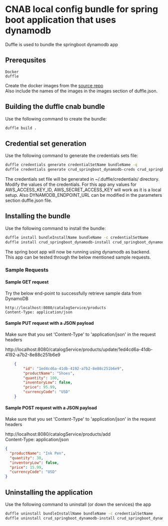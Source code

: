 # CNAB local config bundle for spring boot application that uses dynamodb

Duffle is used to bundle the springboot dynamodb app

## Prerequsites

``` no-highlight
Docker
duffle
```

Create the docker images from the [source repo](https://github.com/raviydevops/crud-springboot-dynamodb)
</br> Also include the names of the images in the images section of duffle.json.

## Building the duffle cnab bundle

Use the following command to create the bundle:

```bash
duffle build .
```

## Credential set generation

Use the following command to generate the credentials sets file:

``` bash
duffle credentials generate credentialSetName bundleName -q
duffle credentials generate crud_springboot_dynamodb-creds crud_springboot_dynamodb -q
```

The credentials set file will be generated in ~/.duffle/credentials/ directory.
Modify the values of the credentials.
For this app any values for AWS_ACCESS_KEY_ID, AWS_SECRET_ACCESS_KEY will work as it is a local setup.
Also DYNAMODB_ENDPOINT_URL can be modified in the parameters section duffle.json file.

## Installing the bundle

Use the following command to install the bundle:

``` bash
duffle install bundleInstallName bundleName -c credentialSetName
duffle install crud_springboot_dynamodb-install crud_springboot_dynamodb -c crud_springboot_dynamodb-creds
```

The spring boot app will now be running using dynamodb as backend.
</br>This app can be tested through the below mentioned sample requests.

### Sample Requests

#### Sample GET request

Try the below end-point to successfully retrieve sample data from DynamoDB

``` no-highlight
http://localhost:8080/catalogService/products
Content-Type: application/json
```

#### Sample PUT request with a JSON payload

Make sure that you set 'Content-Type' to 'application/json' in the request headers

http://localhost:8080/catalogService/products/update/1ed4cd6a-41db-4192-a7b2-8e88c251b6e9

``` json
    {
        "id": "1ed4cd6a-41db-4192-a7b2-8e88c251b6e9",
        "productName": "Shoes",
        "quantity": 100,
        "inventoryLow": false,
        "price": 95.99,
        "currencyCode": "USD"
    }
```

#### Sample POST request with a JSON payload

Make sure that you set 'Content-Type' to 'application/json' in the request headers

http://localhost:8080/catalogService/products/add
</br>Content-Type: application/json

``` json
{
  "productName": "Ink Pen",
  "quantity": 30,
  "inventoryLow": false,
  "price": 15.99,
  "currencyCode": "USD"
}
```

## Uninstalling the application

Use the following command to uninstall (or down the services) the app

``` bash
duffle uninstall bundleInstallName bundleName -c credentialSetName
duffle uninstall crud_springboot_dynamodb-install crud_springboot_dynamodb -c crud_springboot_dynamodb-creds
```

